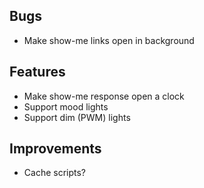 ## Bugs

* Make show-me links open in background

## Features

* Make show-me response open a clock
* Support mood lights
* Support dim (PWM) lights

## Improvements

* Cache scripts?
